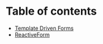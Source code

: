 # Table of contents

* [Template Driven Forms](template-driven-forms.md)
* [ReactiveForm](reactive-forms.md.md)

